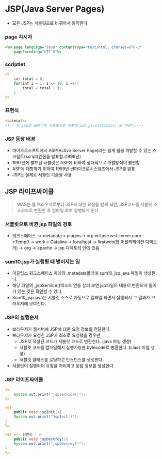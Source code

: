 # JSP(Java Server Pages)



+ 모든  JSP는 서블릿으로 바뀌어서 동작한다.



### page 지시자

~~~jsp
<%@ page language="java" contentType="text/html; charset=UTF-8"
    pageEncoding="UTF-8"%>
~~~



### scriptlet

~~~jsp
<%
	int total = 0;
	for(int i = 1; i <= 10; i ++){
		total = total + i;
	}
%>
~~~

### 표현식

~~~jsp
<%=total%>
<!-- 위 jsp의 표현식이 서블릿으로 바뀔때 out.print(total); 로 바뀐다.-->
~~~



### JSP 등장 배경

+ 마이크로소프트에서 ASP(Active Server Page)라는 쉽게 웹을 개발할 수 있는 스크립트(script)엔진을 발표함.(1998년)
+ 1997년에 발표된 서블릿은 ASP에 비하여 상대적으로 개발방식이 불편함.
+ ASP에 대항하기 위하여 1999년 썬마이크로시스템즈에서 JSP를 발표
+ JSP는 실제로 서블릿 기술을 사용



## JSP 라이프싸이클

> WAS는 웹 브라우저로부터 JSP에 대한 요청을 받게 되면, JSP코드를 서블릿 소스코드로 변환한 후 컴파일 하여 실행되게 된다.



### 서블릿으로 바뀐 jsp 파일의 경로

+ 워크스페이스 ->.metadata->.plugins-> org.eclipse.wst.server.core ->Temp0 -> work-> Catalina -> localhost -> firstweb(웹 어플리케이션 디렉토리) -> org -> apache -> jsp 디렉토리 안에 있음



### sum10.jsp가 실행될 때 벌어지는 일

+ 이클립스 워크스페이스 아래의 .metadata폴더에 sum10_jsp.java 파일이 생성된다.
+ 해당 파일의 _jspService()메소드 안을 살펴 보면 jsp파일의 내용이 변환되서 들어가 있는 것은 확인할 수 있다.
+ Sum10_jsp.java는 서블릿 소스로 자동으로 컴파일 되면서 실행되서 그 결과가 브라우저에 보여진다.



### JSP의 실행순서

+ 브라우저가 웹서버에 JSP에 대한 요청 정보를 전달한다.
+ 브라우저가 요청한 JSP가 최초로 요청했을 경우만
  + JSP로 작성된 코드가 서블릿 코드로 변환한다. (java 파일 생성)
  + 서블릿 코드를 컴파일해서 실행가능한 bytecode로 변환한다. (class 파일 생성)
  + 서블릿 클래스를 로딩하고 인스턴스를 생성한다.
+ 서블릿이 실행되어 요청을 처리하고 응답 정보를 생성한다.



### JSP 라이프싸이클

~~~jsp
<%
	System.out.print("jspService()");
%>

<%!
	public void jspInit(){
	System.out.print("JspInit()");
}
%>

<%! <!--선언식 -->
	public void jspDestroy(){
	System.out.print("jspDestroy()");
}
%>
~~~

